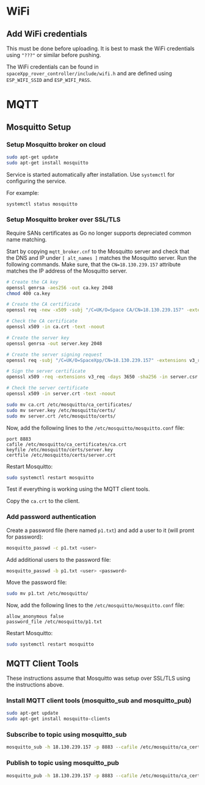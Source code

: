 # WiFi

## Add WiFi credentials

This must be done before uploading. It is best to mask the WiFi credentials using `"???"` or similar before pushing.

The WiFi credentials can be found in `spaceXpp_rover_controller/include/wifi.h` and are defined using `ESP_WIFI_SSID` and `ESP_WIFI_PASS`.

# MQTT

## Mosquitto Setup

### Setup Mosquitto broker on cloud

```bash
sudo apt-get update
sudo apt-get install mosquitto
```

Service is started automatically after installation. Use `systemctl` for configuring the service.

For example:

```bash
systemctl status mosquitto
```

### Setup Mosquitto broker over SSL/TLS

Require SANs certificates as Go no longer supports depreciated common name matching.

Start by copying `mqtt_broker.cnf` to the Mosquitto server and check that the DNS and IP under `[ alt_names ]` matches the Mosquitto server. Run the following commands. Make sure, that the `CN=18.130.239.157` attribute matches the IP address of the Mosquitto server.

```bash
# Create the CA key
openssl genrsa -aes256 -out ca.key 2048
chmod 400 ca.key

# Create the CA certificate
openssl req -new -x509 -subj "/C=UK/O=Space CA/CN=18.130.239.157" -extensions v3_ca -days 3650 -key ca.key -sha256 -out ca.crt -config mqtt_broker.cnf

# Check the CA certificate
openssl x509 -in ca.crt -text -noout

# Create the server key
openssl genrsa -out server.key 2048

# Create the server signing request
openssl req -subj "/C=UK/O=SpaceXpp/CN=18.130.239.157" -extensions v3_req -sha256 -new -key server.key -out server.csr

# Sign the server certificate
openssl x509 -req -extensions v3_req -days 3650 -sha256 -in server.csr -CA ca.crt -CAkey ca.key -CAcreateserial -out server.crt -extfile mqtt_broker.cnf

# Check the server certificate
openssl x509 -in server.crt -text -noout

sudo mv ca.crt /etc/mosquitto/ca_certificates/
sudo mv server.key /etc/mosquitto/certs/
sudo mv server.crt /etc/mosquitto/certs/
```

Now, add the following lines to the `/etc/mosquitto/mosquitto.conf` file:

```
port 8883
cafile /etc/mosquitto/ca_certificates/ca.crt
keyfile /etc/mosquitto/certs/server.key
certfile /etc/mosquitto/certs/server.crt
```

Restart Mosquitto:

```bash
sudo systemctl restart mosquitto
```

Test if everything is working using the MQTT client tools.

Copy the `ca.crt` to the client.

### Add password authentication

Create a password file (here named `p1.txt`) and add a user to it (will promt for password):

```bash
mosquitto_passwd -c p1.txt <user>
```

Add additional users to the password file:

```bash
mosquitto_passwd -b p1.txt <user> <password>
```

Move the password file:

```bash
sudo mv p1.txt /etc/mosquitto/
```

Now, add the following lines to the `/etc/mosquitto/mosquitto.conf` file:

```
allow_anonymous false
password_file /etc/mosquitto/p1.txt
```

Restart Mosquitto:

```bash
sudo systemctl restart mosquitto
```

## MQTT Client Tools

These instructions assume that Mosquitto was setup over SSL/TLS using the instructions above.

### Install MQTT client tools (mosquitto_sub and mosquitto_pub)

```bash
sudo apt-get update
sudo apt-get install mosquitto-clients
```

### Subscribe to topic using mosquitto_sub

```bash
mosquitto_sub -h 18.130.239.157 -p 8883 --cafile /etc/mosquitto/ca_certificates/ca.crt -t "/test/test1" -u <username> -P <password>
```

### Publish to topic using mosquitto_pub

```bash
mosquitto_pub -h 18.130.239.157 -p 8883 --cafile /etc/mosquitto/ca_certificates/ca.crt -t "/test/test1" -m "Message to publish" -u <username> -P <password>
```
